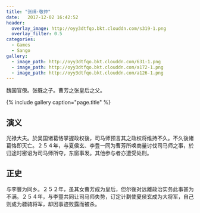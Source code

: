 ```yaml
---
title: "张缉·敬仲"
date:   2017-12-02 16:42:52
header:
  overlay_image: http://oyy3dtfqo.bkt.clouddn.com/s319-1.png
  overlay_filter: 0.5
categories:
  - Games
  - Sango
gallery:
  - image_path: http://oyy3dtfqo.bkt.clouddn.com/631-1.png
  - image_path: http://oyy3dtfqo.bkt.clouddn.com/a172-1.png
  - image_path: http://oyy3dtfqo.bkt.clouddn.com/a126-1.png
---
```


魏国官僚。张既之子。曹芳之张皇后之父。

{% include gallery caption="page.title" %}

## 演义

光禄大夫。於吴国诸葛恪掌握政权後，司马师预言其之政权将维持不久。不久後诸葛恪即灭亡。２５４年，与夏侯玄、李豊一同为曹芳所唤商量讨伐司马师之事，於归途时密诏为司马师所夺，东窗事发。其他参与者亦遭受处刑。

## 正史

与李豐为同乡。２５２年，虽其女曹芳成为皇后，但尔後对远離政治实务此事甚为不满。２５４年，与李豐共同让司马师失势，订定计劃使夏侯玄成为大将军，自己则成为骠骑将军，却因事迹败露而被杀。